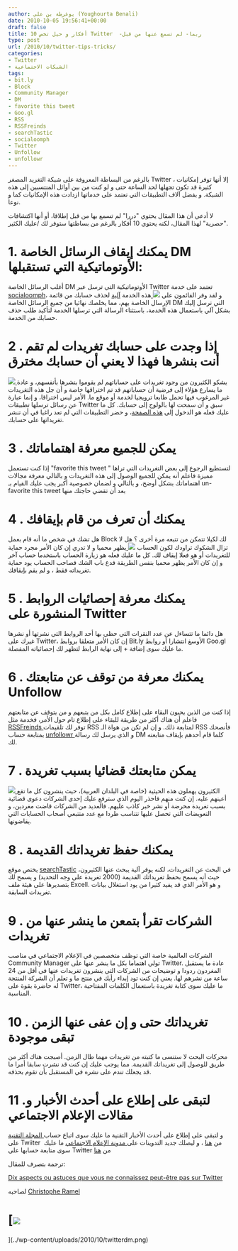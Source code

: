 ```yaml
---
author: يوغرطة بن علي (Youghourta Benali)
date: 2010-10-05 19:56:41+00:00
draft: false
title: 10 أفكار و حيل تخص Twitter  -ربما- لم تسمع عنها من قبل
type: post
url: /2010/10/twitter-tips-tricks/
categories:
- Twitter
- الشبكات الاجتماعية
tags:
- bit.ly
- Block
- Community Manager
- DM
- favorite this tweet
- Goo.gl
- RSS
- RSSFreinds
- searchTastic
- socialoomph
- Twitter
- Unfollow
- unfollowr
---
```







بالرغم من البساطة المعروفة على شبكة التغريد المصغر Twitter ، إلا أنها توفر إمكانيات كثيرة قد تكون تجهلها لحد الساعة حتى و لو كنت من بين أوائل المنتسبين إلى هذه الشبكة. و بفضل آلاف التطبيقات التي تعتمد على خدماتها ازدادت هذه الإمكانيات كما و نوعا.




لا أدعي أن هذا المقال يحتوي "دررا" لم تسمع بها من قبل إطلاقا، أو أنها اكتشافات "حصرية" لهذا المقال، لكنه يحتوي 10 أفكار بالرغم من بساطتها ستوفر لك /عليك الكثير.




<!-- more -->






# 1. يمكنك إيقاف الرسائل الخاصة DM الأوتوماتيكية التي تستقبلها:




أغلب الرسائل الخاصة DM الأوتوماتيكية التي ترسل عبر Twitter تعتمد على خدمة [socialoomph](http://www.socialoomph.com/)، و لقد وفر القائمون على [![](http://socialmedia4arab.com/wp-content/uploads/2010/10/twitterdm-150x150.png)
](http://socialmedia4arab.com/wp-content/uploads/2010/10/twitterdm.png)هذه الخدمة [آلية](http://www.socialoomph.com/optout) لحذف حسابك من قائمة الإرسال الخاصة بهم، مما يخلصك نهائيا من جميع الرسائل الخاصة DM التي ترسل إليك بشكل آلي باستعمال هذه الخدمة، باستثناء الرسالة التي ترسلها الخدمة لتأكيد طلب حذف حسابك من الخدمة.














# 2 . إذا وجدت على حسابك تغريدات لم تقم أنت بنشرها فهذا لا يعني أن حسابك مخترق




[![](http://socialmedia4arab.com/wp-content/uploads/2010/10/twitter-pirate.png)
](http://socialmedia4arab.com/wp-content/uploads/2010/10/twitter-pirate.png)يشكو الكثيرون من وجود تغريدات على حساباتهم لم يقوموا بنشرها بأنفسهم، و عادة ما يسارع هؤلاء إلى فرضية أن حساباتهم قد تم اختراقها خاصة و أن جل هذه التغريدات غير المرغوب فيها تحمل طابعا ترويجيا لخدمة أو موقع ما. الأمر ليس اختراقا، و إنما عبارة عن رسائل ترسلها تطبيقات Twitter سبق و أن سمحت لها بالولوج إلى حسابك. كل ما عليك فعله هو الدخول إلى [هذه الصفحة](http://twitter.com/settings/connections)، و حضر التطبيقات التي لم تعد راغبا في أن تنشر تغريداتها على حسابك.











# 3 . يمكن للجميع معرفة اهتماماتك




إذا كنت تستعمل "favorite this tweet " لتستطيع الرجوع إلى بعض التغريدات التي تراها مميزة فاعلم أنه يمكن للجميع الوصول إلى هذه التغريدات و بالتالي معرفة مجالات اهتماماتك بشكل أوضح، و بالتالي و لضمان خصوصية أكبر يجب عليك القيام بـ un-favorite this tweet بعد أن تقضي حاجتك منها





# 4 . يمكنك أن تعرف من قام بإيقافك




هل تشك في شخص ما أنه قام بعمل Block لك لكيلا تتمكن من تتبعه مرة أخرى ؟ هل لا تزال الشكوك تراودك لكون الحساب [![](http://socialmedia4arab.com/wp-content/uploads/2010/10/twitter_block-150x150.jpg)
](http://socialmedia4arab.com/wp-content/uploads/2010/10/twitter_block.jpg)يظهر محميا و لا تدري إن كان الأمر مجرد حماية للتغريدات أو هو فعلا إيقاف لك. كل ما عليك فعله هو زيارة الحساب باستخدما حساب آخر و إن كان الأمر يظهر محميا بنفس الطريقة فدع باب الشك فصاحب الحساب يود حماية تغريداته فقط ، و لم يقم بإيقافك.














# 5 . يمكنك معرفة إحصائيات الروابط المنشورة على Twitter




هل دائما ما تتساءل عن عدد النقرات التي حظي بها أحد الروابط التي نشرتها أو نشرها غيرك على Twitter، إن كان الأمر متعلقا بروابط Bit.ly الأوسغ انتشارا أو روابط Goo.gl ما عليك سوى إضافة + إلى نهاية الرابط لتظهر لك إحصائياته المفصلة.








# 6 . يمكنك معرفة من توقف عن متابعتك Unfollow




إذا كنت من الذين يحبون البقاء على إطلاع كامل بكل من يتبعهم و من يتوقف عن متابعتهم فاعلم أن هناك أكثر من طريقة للبقاء على إطلاع تام حول الأمر، فخدمة مثل [RSSFreinds ](http://h3o.de/friends/index.php) توفر لك تلقيمات RSS لمتابعة ذلك. و إن لم تكن من هواة الـ RSS فأنصحك بمتابعة حساب  [unfollowr ](https://twitter.com/unfollowr) و الذي يرسل لك رسالة DM كلما قام أحدهم بإيقاف متابعته لك. 





# 7 . يمكن متابعتك قضائيا بسبب تغريدة




[![](../wp-content/uploads/2010/10/Twitter_Sue.jpg)
](../wp-content/uploads/2010/10/Twitter_Sue.jpg)الكثيرون يهملون هذه الحيثية (خاصة في البلدان العربية)، حيث ينشرون كل ما تقع أعينهم عليه. إن كنت منهم فاحذر اليوم الذي سترفع عليك إحدى الشركات دعوى قضائية بسبب تغريدة محرضة أو نشر خبر كاذب عليهم. فالعديد من الشركات قاضت مغردين، و  التعويضات التي تحصل عليها تتناسب طردا مع عدد متتبعي أصحاب الحسابات التي يقاضونها.








# 8 . يمكنك حفظ تغريداتك القديمة




يختص موقع [searchTastic](http://www.searchtastic.com/index.php) في البحث عن التغريدات، لكنه يوفر آلية يبحث عنها الكثيرون، حيث أنه يسمح بحفظ تغريداتك القديمة (2000 تغريدة على وجه التحديد) و يسمح لك بتصديرها على هيئة ملف Excell. و هو الأمر الذي قد يفيد كثيرا من يود استغلال بيانات تغريدات السابقة.





# 9 . الشركات تقرأ بتمعن ما ينشر عنها من تغريدات




الشركات العالمية خاصة التي توظف متخصصين في الإعلام الاجتماعي في مناصب Community Manager تولي اهتماما بكل ما ينشر عنها على Twitter. عادة ما يستقبل المغردون ردودا و توضيحات من الشركات التي ينشرون تغريدات عنها في أقل من 24 ساعة من نشرهم لها. يعني إن كنت تود إبداء رأيك في منتج ما و تعلم أن الشركة المنتجة له حاضرة بقوة على Twitter، ما عليك سوى كتابة تغريدة باستعمال الكلمات المفتاحية المناسبة.














# 10 . تغريداتك حتى و إن عفى عنها الزمن تبقى موجودة




محركات البحث لا ستنسى ما كتبته من تغريدات مهما طال الزمن. أصبجت هناك أكثر من طريق للوصول إلى تغريداتك القديمة. مما يوجب عليك إن كنت قد نشرت سابقا أمرا ما قد يجعلك تندم على نشره في المستقبل بأن  تقوم بحذفه.








# 11 .لتبقى على إطلاع على أحدث الأخبار و مقالات الإعلام الاجتماعي


و لتبقى على إطلاع على أحدث الأخبار التقنية ما عليك سوى اتباع حساب[ المجلة التقنية](http://www.it-scoop.com) على Twiiter  من [هنا](http://twitter.com/it_scoop_com) ، و ليصلك جديد التدوينات على[ مدونة الإعلام الاجتماعي](http://socialmedia4arab.com) ما عليك سوى متابعة حسابها على Twitter من [هنا](http://twitter.com/sm4arab)











ترجمة بتصرف للمقال:




[ Dix aspects ou astuces que vous ne connaissez peut-être pas sur Twitter](http://www.kriisiis.fr/index.php/10-aspects-ou-astuces-que-vous-ne-connaissez-peut-etre-pas-sur-twitter/)







لصاحبه [Christophe Ramel](https://twitter.com/Kriisiis)








# [![](../wp-content/uploads/2010/10/twitterdm-150x150.png)
](../wp-content/uploads/2010/10/twitterdm.png)



